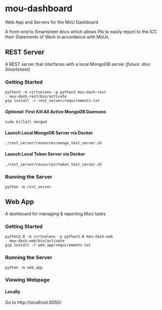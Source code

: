 # mou-dashboard
Web App and Servers for the MoU Dashboard

A front-end to Smartsheet docs which allows PIs to easily report to the ICC their
Statements of Work in accordance with MoUs.


## REST Server
A REST server that interfaces with a local MongoDB server *(future: also Smartsheet)*

### Getting Started
    python3 -m virtualenv -p python3 mou-dash-rest
    . mou-dash-rest/bin/activate
    pip install -r rest_server/requirements.txt

#### *Optional:* First Kill All Active MongoDB Daemons
`sudo killall mongod`

#### Launch Local MongoDB Server via Docker
    ./rest_server/resources/mongo_test_server.sh

#### Launch Local Token Server via Docker
    ./rest_server/resources/token_test_server.sh

### Running the Server
    python -m rest_server


## Web App
A dashboard for managing & reporting MoU tasks

### Getting Started
    python3.8 -m virtualenv -p python3.8 mou-dash-web
    . mou-dash-web/bin/activate
    pip install -r web_app/requirements.txt

### Running the Server
    python -m web_app

### Viewing Webpage
#### Locally
Go to http://localhost:8050/
